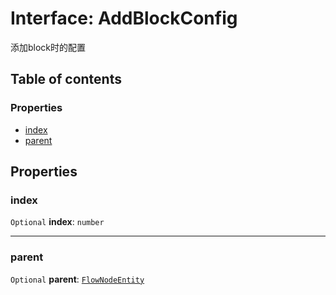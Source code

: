 # Interface: AddBlockConfig

添加block时的配置

## Table of contents

### Properties

* [index](/auto-docs/free-layout-editor/interfaces/AddBlockConfig.md#index)
* [parent](/auto-docs/free-layout-editor/interfaces/AddBlockConfig.md#parent)

## Properties

### index

`Optional` **index**: `number`

***

### parent

`Optional` **parent**: [`FlowNodeEntity`](/auto-docs/free-layout-editor/classes/FlowNodeEntity-1.md)
